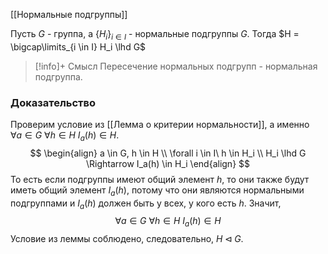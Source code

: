 [[Нормальные подгруппы]]

Пусть $G$ - группа, а $\{H_i\}_{i \in I}$ - нормальные подгруппы $G$. Тогда $H = \bigcap\limits_{i \in I} H_i \lhd G$ 

>[!info]+ Смысл
>Пересечение нормальных подгрупп - нормальная подгруппа.
### Доказательство
Проверим условие из [[Лемма о критерии нормальности]], а именно $\forall a \in G\ \forall h \in H\  I_a(h) \in H$. 
$$
\begin{align}
	a \in G, h \in H \\
	\forall i \in I\ h \in H_i \\
	H_i \lhd G \Rightarrow I_a(h) \in H_i
\end{align}
$$
То есть если подгруппы имеют общий элемент $h$, то они также будут иметь общий элемент $I_a(h)$, потому что они являются нормальными подгруппами и $I_a(h)$ должен быть у всех, у кого есть $h$. Значит, $$\forall a \in G\ \forall h \in H\ I_a(h) \in H$$
Условие из леммы соблюдено, следовательно, $H \lhd G$.